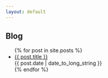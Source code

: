 ```yaml
---
layout: default
---
```


## Blog

<ul>
  {% for post in site.posts %}
    <li>
      <a href="{{ post.url }}">{{ post.title }}</a> <br>
      {{ post.date | date_to_long_string }} <br>
    </li>
  {% endfor %}
</ul>
